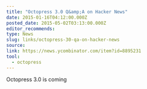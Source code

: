 ```yaml
---
title: "Octopress 3.0 Q&amp;A on Hacker News"
date: 2015-01-16T04:12:00.000Z
posted_date: 2015-05-02T03:13:00.000Z
editor_recommends:
type: News
slug: links/octopress-30-qa-on-hacker-news
source:
link: https://news.ycombinator.com/item?id=8895231
tool:
  - octopress
---
```

Octopress 3.0 is coming



